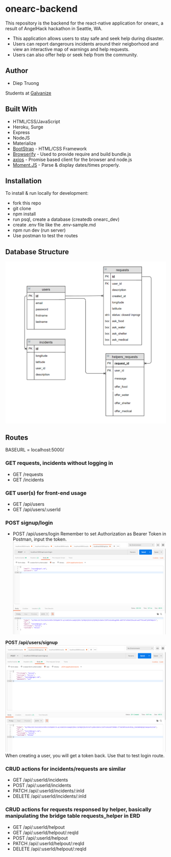 # onearc-backend

This repository is the backend for the react-native application for onearc, a result of AngelHack hackathon in Seattle, WA.

- This application allows users to stay safe and seek help during disaster.
- Users can report dangerours incidents around their neigborhood and view an interactive map of warnings and help requests.
- Users can also offer help or seek help from the community.

## Author

- Diep Truong

Students at [Galvanize](https://galvanize.com)

## Built With

- HTML/CSS/JavaScript
- Heroku, Surge
- Express
- NodeJS
- Materialize
- [BootStrap](http://www.getbootstrap.com/) - HTML/CSS Framework
- [Browserify](https://http://browserify.org/) - Used to provide require and build bundle.js
- [axios](https://www.npmjs.com/package/axios) - Promise based client for the browser and node.js
- [Moment.JS](https://momentjs.com/timezone/) - Parse & display dates/times properly.

## Installation

To install & run locally for development:

- fork this repo
- git clone
- npm install
- run psql, create a database (createdb onearc_dev)
- create .env file like the .env-sample.md
- npm run dev (run server)
- Use postman to test the routes

## Database Structure

![](./images/ERD.PNG)

## Routes

BASEURL = localhost:5000/

### GET requests, incidents without logging in 
* GET /requests
* GET /incidents

### GET user(s) for front-end usage
* GET /api/users
* GET /api/users/:userId

### POST signup/login
* POST /api/users/login
Remember to set Authorization as Bearer Token in Postman, input the token.
![](./images/login.PNG)

**POST /api/users/signup**
![](./images/post_user.PNG)
When creating a user, you will get a token back. Use that to test login route.

### CRUD actions for incidents/requests are similar

* GET /api/:userId/incidents
* POST /api/:userId/incidents
* PATCH /api/:userId/incidents/:inId
* DELETE /api/:userId/incidents/:inId

### CRUD actions for requests responsed by helper, basically manipulating the bridge table requests_helper in ERD

* GET /api/:userId/helpout
* GET /api/:userId/helpout/:reqId
* POST /api/:userId/helpout
* PATCH /api/:userId/helpout/:reqId
* DELETE /api/:userId/helpout/:reqId
